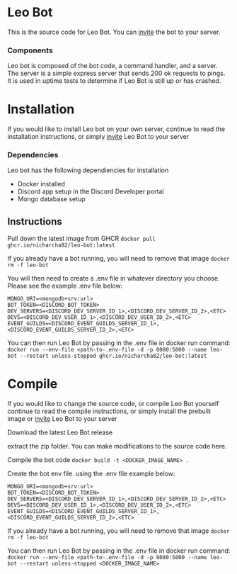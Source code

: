 # Leo Bot
This is the source code for Leo Bot. You can [invite](https://discord.com/oauth2/authorize?client_id=1246326917334962188&permissions=8&scope=bot) the bot to your server.

### Components
Leo bot is composed of the bot code, a command handler, and a server. The server is a simple express server that sends 200 ok requests to pings. It is used in uptime tests to determine if Leo Bot is still up or has crashed.

# Installation
If you would like to install Leo bot on your own server, continue to read the installation instructions, or simply [invite](https://discord.com/oauth2/authorize?client_id=1246326917334962188&permissions=8&scope=bot) Leo Bot to your server

### Dependencies
Leo bot has the following dependiencies for installation
- Docker installed
- Discord app setup in the Discord Developer portal
- Mongo database setup

## Instructions
Pull down the latest image from GHCR
`docker pull ghcr.io/nicharcha82/leo-bot:latest`

If you already have a bot running, you will need to remove that image
`docker rm -f leo-bot`

You will then need to create a .env file in whatever directory you choose. Please see the example .env file below:
```
MONGO_URI=<mongodb+srv:url>
BOT_TOKEN=<DISCORD_BOT_TOKEN>
DEV_SERVERS=<DISCORD_DEV_SERVER_ID_1>,<DISCORD_DEV_SERVER_ID_2>,<ETC>
DEVS=<DISCORD_DEV_USER_ID_1>,<DISCORD_DEV_USER_ID_2>,<ETC>
EVENT_GUILDS=<DISCORD_EVENT_GUILDS_SERVER_ID_1>,<DISCORD_EVENT_GUILDS_SERVER_ID_2>,<ETC>
```

You can then run Leo Bot by passing in the .env file in docker run command:
`docker run --env-file <path-to-.env-file -d -p 8080:5000 --name leo-bot --restart unless-stopped ghcr.io/nicharcha82/leo-bot:latest`

# Compile
If you would like to change the source code, or compile Leo Bot yourself continue to read the compile instructions, or simply install the prebuilt image or [invite](https://discord.com/oauth2/authorize?client_id=1246326917334962188&permissions=8&scope=bot) Leo Bot to your server

Download the latest Leo Bot release

extract the zip folder. You can make modifications to the source code here.

Compile the bot code
`docker build -t <DOCKER_IMAGE_NAME> .`

Create the bot env file. using the .env file example below:
```
MONGO_URI=<mongodb+srv:url>
BOT_TOKEN=<DISCORD_BOT_TOKEN>
DEV_SERVERS=<DISCORD_DEV_SERVER_ID_1>,<DISCORD_DEV_SERVER_ID_2>,<ETC>
DEVS=<DISCORD_DEV_USER_ID_1>,<DISCORD_DEV_USER_ID_2>,<ETC>
EVENT_GUILDS=<DISCORD_EVENT_GUILDS_SERVER_ID_1>,<DISCORD_EVENT_GUILDS_SERVER_ID_2>,<ETC>
```

If you already have a bot running, you will need to remove that image
`docker rm -f leo-bot`

You can then run Leo Bot by passing in the .env file in docker run command:
`docker run --env-file <path-to-.env-file -d -p 8080:5000 --name leo-bot --restart unless-stopped <DOCKER_IMAGE_NAME>`
